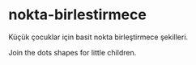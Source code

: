 # nokta-birlestirmece
Küçük çocuklar için basit nokta birleştirmece şekilleri.

Join the dots shapes for little children.
